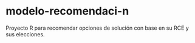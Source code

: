 # modelo-recomendaci-n
Proyecto R para recomendar opciones de solución con base en su RCE y sus elecciones.
